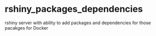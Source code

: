 # rshiny_packages_dependencies
rshiny server with ability to add packages and dependencies for those pacakges for Docker
